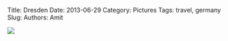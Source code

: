 Title: Dresden
Date: 2013-06-29
Category: Pictures
Tags: travel, germany
Slug: 
Authors: Amit

<div class="imagepost">
<img src="/images/dresden.jpg" class="imageitem large" />
</div>
